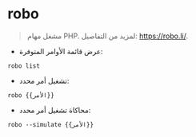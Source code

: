 # robo

> مشغل مهام PHP.
> لمزيد من التفاصيل: <https://robo.li/>.

- عرض قائمة الأوامر المتوفرة:

`robo list`

- تشغيل أمر محدد:

`robo {{الأمر}}`

- محاكاة تشغيل أمر محدد:

`robo --simulate {{الأمر}}`
